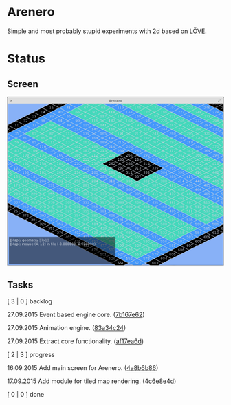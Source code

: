 # Arenero

Simple and most probably stupid experiments with 2d
based on [LÖVE](https://love2d.org).

# Status

## Screen

![Screen of the day](screen_of_the_day.png)

## Tasks

[   3 |   0 ] backlog

27.09.2015 Event based engine core. ([7b167e62](https://github.com/norefle/arenero/tree/master/.fl/cards/7b/167e62-d67f-4456-9e60-d27a8477f8c1.md))

27.09.2015 Animation engine. ([83a34c24](https://github.com/norefle/arenero/tree/master/.fl/cards/83/a34c24-ecaf-490e-bad9-61a8e4badeee.md))

27.09.2015 Extract core functionality. ([af17ea6d](https://github.com/norefle/arenero/tree/master/.fl/cards/af/17ea6d-e384-4a27-89cc-75bf772df106.md))

[   2 |   3 ] progress

16.09.2015 Add main screen for Arenero. ([4a8b6b86](https://github.com/norefle/arenero/tree/master/.fl/cards/4a/8b6b86-5b57-4801-b969-c15f1b7620e4.md))

17.09.2015 Add module for tiled map rendering. ([4c6e8e4d](https://github.com/norefle/arenero/tree/master/.fl/cards/4c/6e8e4d-02c5-4459-86c6-16a343a3858e.md))

[   0 |   0 ] done
